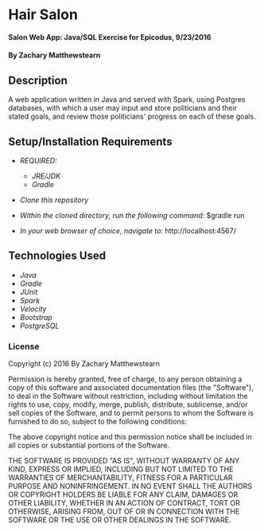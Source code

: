 # Hair Salon

#### Salon Web App: Java/SQL Exercise for Epicodus, 9/23/2016

#### By Zachary Matthewstearn

## Description

A web application written in Java and served with Spark, using Postgres databases, with which a user may input and store politicians and their stated goals, and review those politicians' progress on each of these goals.


## Setup/Installation Requirements

* _REQUIRED:_
  * _JRE/JDK_
  * _Gradle_


* _Clone this repository_
* _Within the cloned directory, run the following command:_ $gradle run
* _In your web browser of choice, navigate to:_ http://localhost:4567/


## Technologies Used

* _Java_
* _Gradle_
* _JUnit_
* _Spark_
* _Velocity_
* _Bootstrap_
* _PostgreSQL_


### License

Copyright (c) 2016 By Zachary Matthewstearn

Permission is hereby granted, free of charge, to any person obtaining a copy of this software and associated documentation files (the "Software"), to deal in the Software without restriction, including without limitation the rights to use, copy, modify, merge, publish, distribute, sublicense, and/or sell copies of the Software, and to permit persons to whom the Software is furnished to do so, subject to the following conditions:

The above copyright notice and this permission notice shall be included in all copies or substantial portions of the Software.

THE SOFTWARE IS PROVIDED "AS IS", WITHOUT WARRANTY OF ANY KIND, EXPRESS OR IMPLIED, INCLUDING BUT NOT LIMITED TO THE WARRANTIES OF MERCHANTABILITY, FITNESS FOR A PARTICULAR PURPOSE AND NONINFRINGEMENT. IN NO EVENT SHALL THE AUTHORS OR COPYRIGHT HOLDERS BE LIABLE FOR ANY CLAIM, DAMAGES OR OTHER LIABILITY, WHETHER IN AN ACTION OF CONTRACT, TORT OR OTHERWISE, ARISING FROM, OUT OF OR IN CONNECTION WITH THE SOFTWARE OR THE USE OR OTHER DEALINGS IN THE SOFTWARE.
